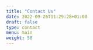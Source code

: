```yaml
---
title: "Contact Us"
date: 2022-09-26T11:29:28+01:00
draft: false
type: contact
menu: main
weight: 50
---
```


